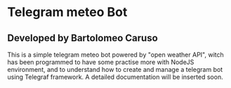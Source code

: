 # Telegram meteo Bot
## Developed by Bartolomeo Caruso
This is a simple telegram meteo bot powered by "open weather API", witch has been programmed to have some practise more with NodeJS environment, and to understand how to create and manage a telegram bot using Telegraf framework.
A detailed documentation will be inserted soon.
